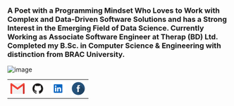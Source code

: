 ### A Poet with a Programming Mindset Who Loves to Work with Complex and Data-Driven Software Solutions and has a Strong Interest in the Emerging Field of Data Science. Currently Working as Associate Software Engineer at Therap (BD) Ltd. Completed my B.Sc. in Computer Science & Engineering with distinction from BRAC University.

![image](assets/gif003.gif)
<table>
    <tr>
      <th><a href="mailto:hrk.sakib@gmail.com" target="_blank"><img alt="Gmail" src="assets/icons/gmail.png" title="Email" width="32" height="32" /></a></th>
      <th><a href="https://github.com/MdSakibKhan" target="_blank"><img alt="GitHub" title="GitHub" height="32" width="32" src="assets/icons/github.png"></a></th>
      <th><a href="https://www.linkedin.com/in/md-sakib-khan/" target="_blank"><img alt="LinkedIn" title="LinkedIn" height="32" width="32" src="assets/icons/linkedin.png"></a></th>
      <th><a href="https://www.facebook.com/hrk.sakib" target="_blank"><img alt="Facebook" title="Facebook" height="32" width="32" src="assets/icons/facebook.png"></a></th>
    </tr>
</table>
